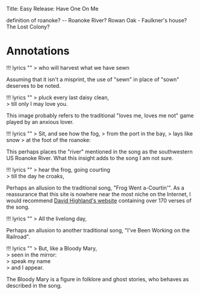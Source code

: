 Title: Easy
Release: Have One On Me

definition of roanoke? -- Roanoke River? Rowan Oak - Faulkner's house? The Lost Colony?

# Annotations #

!!! lyrics ""
	> who will harvest what we have sewn

Assuming that it isn't a misprint, the use of "sewn" in place of "sown" deserves to be noted.

!!! lyrics ""
	> pluck every last daisy clean,  
	> till only I may love you.
	
This image probably refers to the traditional "loves me, loves me not" game played by an anxious lover.

!!! lyrics ""
	> Sit, and see how the fog,
	> from the port in the bay,
	> lays like snow
	> at the foot of the roanoke:

This perhaps places the "river" mentioned in the song as the southwestern US Roanoke River. What this insight adds to the song I am not sure.

!!! lyrics ""
	> hear the frog, going courting  
	> till the day he croaks,

Perhaps an allusion to the traditional song, "Frog Went a-Courtin'". As a reassurance that this site is nowhere near the most niche on the Internet, I would recommend [David Highland's website](http://home.earthlink.net/~highying/froggy/froggy.html) containing over 170 verses of the song.

!!! lyrics ""
	> All the livelong day,

Perhaps an allusion to another traditional song, "I've Been Working on the Railroad".

!!! lyrics ""
	> But, like a Bloody Mary,  
	> seen in the mirror:  
	> speak my name  
	> and I appear.
	
The Bloody Mary is a figure in folklore and ghost stories, who behaves as described in the song.
